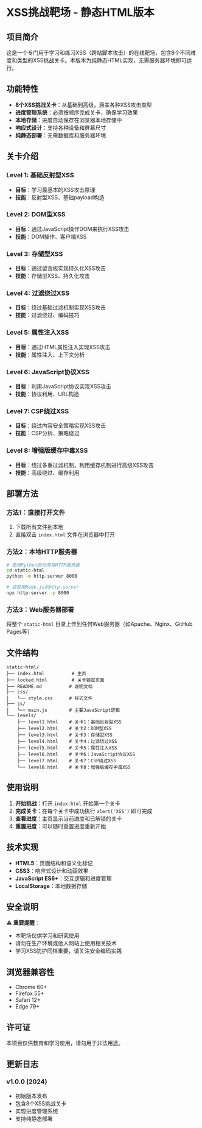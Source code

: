 # XSS挑战靶场 - 静态HTML版本

## 项目简介

这是一个专门用于学习和练习XSS（跨站脚本攻击）的在线靶场，包含8个不同难度和类型的XSS挑战关卡。本版本为纯静态HTML实现，无需服务器环境即可运行。

## 功能特性

- **8个XSS挑战关卡**：从基础到高级，涵盖各种XSS攻击类型
- **进度管理系统**：必须按顺序完成关卡，确保学习效果
- **本地存储**：进度自动保存在浏览器本地存储中
- **响应式设计**：支持各种设备和屏幕尺寸
- **纯静态部署**：无需数据库和服务器环境

## 关卡介绍

### Level 1: 基础反射型XSS
- **目标**：学习最基本的XSS攻击原理
- **技能**：反射型XSS、基础payload构造

### Level 2: DOM型XSS
- **目标**：通过JavaScript操作DOM来执行XSS攻击
- **技能**：DOM操作、客户端XSS

### Level 3: 存储型XSS
- **目标**：通过留言板实现持久化XSS攻击
- **技能**：存储型XSS、持久化攻击

### Level 4: 过滤绕过XSS
- **目标**：绕过基础过滤机制实现XSS攻击
- **技能**：过滤绕过、编码技巧

### Level 5: 属性注入XSS
- **目标**：通过HTML属性注入实现XSS攻击
- **技能**：属性注入、上下文分析

### Level 6: JavaScript协议XSS
- **目标**：利用JavaScript协议实现XSS攻击
- **技能**：协议利用、URL构造

### Level 7: CSP绕过XSS
- **目标**：绕过内容安全策略实现XSS攻击
- **技能**：CSP分析、策略绕过

### Level 8: 增强版缓存中毒XSS
- **目标**：绕过多重过滤机制，利用缓存机制进行高级XSS攻击
- **技能**：高级绕过、缓存利用

## 部署方法

### 方法1：直接打开文件
1. 下载所有文件到本地
2. 直接双击 `index.html` 文件在浏览器中打开

### 方法2：本地HTTP服务器
```bash
# 使用Python启动简单HTTP服务器
cd static-html
python -m http.server 8000

# 或使用Node.js的http-server
npx http-server -p 8000
```

### 方法3：Web服务器部署
将整个 `static-html` 目录上传到任何Web服务器（如Apache、Nginx、GitHub Pages等）

## 文件结构

```
static-html/
├── index.html          # 主页
├── locked.html         # 关卡锁定页面
├── README.md          # 说明文档
├── css/
│   └── style.css      # 样式文件
├── js/
│   └── main.js        # 主要JavaScript逻辑
└── levels/
    ├── level1.html    # 关卡1：基础反射型XSS
    ├── level2.html    # 关卡2：DOM型XSS
    ├── level3.html    # 关卡3：存储型XSS
    ├── level4.html    # 关卡4：过滤绕过XSS
    ├── level5.html    # 关卡5：属性注入XSS
    ├── level6.html    # 关卡6：JavaScript协议XSS
    ├── level7.html    # 关卡7：CSP绕过XSS
    └── level8.html    # 关卡8：增强版缓存中毒XSS
```

## 使用说明

1. **开始挑战**：打开 `index.html` 开始第一个关卡
2. **完成关卡**：在每个关卡中成功执行 `alert('XSS')` 即可完成
3. **查看进度**：主页显示当前进度和已解锁的关卡
4. **重置进度**：可以随时重置进度重新开始

## 技术实现

- **HTML5**：页面结构和语义化标记
- **CSS3**：响应式设计和动画效果
- **JavaScript ES6+**：交互逻辑和进度管理
- **LocalStorage**：本地数据存储

## 安全说明

⚠️ **重要提醒**：
- 本靶场仅供学习和研究使用
- 请勿在生产环境或他人网站上使用相关技术
- 学习XSS防护同样重要，请关注安全编码实践

## 浏览器兼容性

- Chrome 60+
- Firefox 55+
- Safari 12+
- Edge 79+

## 许可证

本项目仅供教育和学习使用，请勿用于非法用途。

## 更新日志

### v1.0.0 (2024)
- 初始版本发布
- 包含8个XSS挑战关卡
- 实现进度管理系统
- 支持纯静态部署